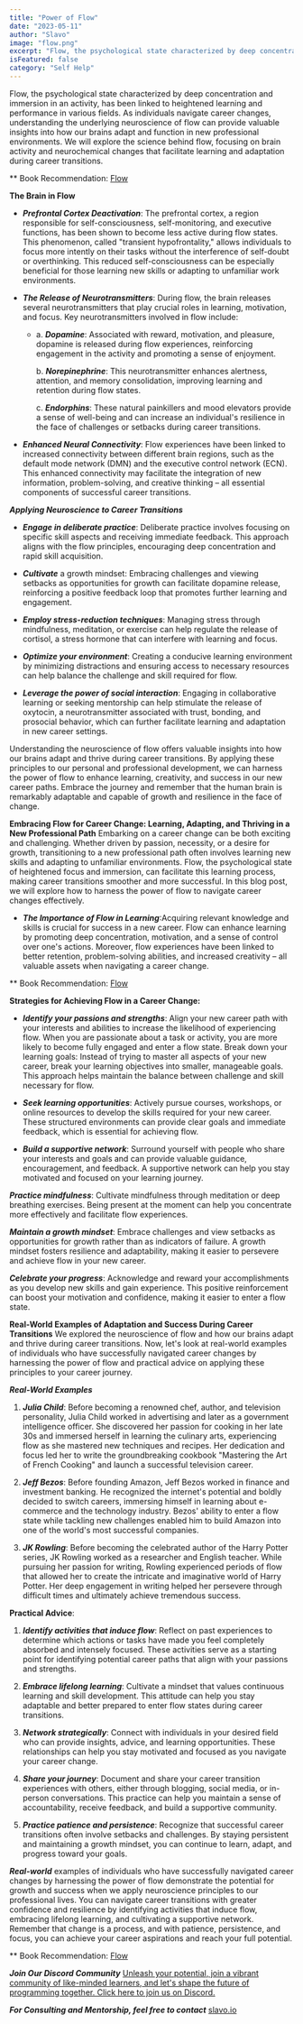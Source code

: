 ```yaml
---
title: "Power of Flow"
date: "2023-05-11"
author: "Slavo"
image: "flow.png"
excerpt: "Flow, the psychological state characterized by deep concentration and immersion in an activity..."
isFeatured: false
category: "Self Help"
---
```


Flow, the psychological state characterized by deep concentration and immersion in an activity, has been linked to heightened learning and performance in various fields. As individuals navigate career changes, understanding the underlying neuroscience of flow can provide valuable insights into how our brains adapt and function in new professional environments. We will explore the science behind flow, focusing on brain activity and neurochemical changes that facilitate learning and adaptation during career transitions.

\*\* Book Recommendation: [Flow](https://www.amazon.com/dp/0061339202/ref=cm_sw_r_as_gl_api_gl_i_425QZ8KTCK5XYMSTBFSW?linkCode=ml2&tag=prototypene06-20)

**The Brain in Flow**

- **_Prefrontal Cortex Deactivation_**: The prefrontal cortex, a region responsible for self-consciousness, self-monitoring, and executive functions, has been shown to become less active during flow states. This phenomenon, called "transient hypofrontality," allows individuals to focus more intently on their tasks without the interference of self-doubt or overthinking. This reduced self-consciousness can be especially beneficial for those learning new skills or adapting to unfamiliar work environments.
- **_The Release of Neurotransmitters_**: During flow, the brain releases several neurotransmitters that play crucial roles in learning, motivation, and focus. Key neurotransmitters involved in flow include:

  - a. **_Dopamine_**: Associated with reward, motivation, and pleasure, dopamine is released during flow experiences, reinforcing engagement in the activity and promoting a sense of enjoyment.

    b. **_Norepinephrine_**: This neurotransmitter enhances alertness, attention, and memory consolidation, improving learning and retention during flow states.

    c. **_Endorphins_**: These natural painkillers and mood elevators provide a sense of well-being and can increase an individual's resilience in the face of challenges or setbacks during career transitions.

- **_Enhanced Neural Connectivity_**: Flow experiences have been linked to increased connectivity between different brain regions, such as the default mode network (DMN) and the executive control network (ECN). This enhanced connectivity may facilitate the integration of new information, problem-solving, and creative thinking – all essential components of successful career transitions.

**_Applying Neuroscience to Career Transitions_**

- **_Engage in deliberate practice_**: Deliberate practice involves focusing on specific skill aspects and receiving immediate feedback. This approach aligns with the flow principles, encouraging deep concentration and rapid skill acquisition.

- **_Cultivate_** a growth mindset: Embracing challenges and viewing setbacks as opportunities for growth can facilitate dopamine release, reinforcing a positive feedback loop that promotes further learning and engagement.

- **_Employ stress-reduction techniques_**: Managing stress through mindfulness, meditation, or exercise can help regulate the release of cortisol, a stress hormone that can interfere with learning and focus.

- **_Optimize your environment_**: Creating a conducive learning environment by minimizing distractions and ensuring access to necessary resources can help balance the challenge and skill required for flow.

- **_Leverage the power of social interaction_**: Engaging in collaborative learning or seeking mentorship can help stimulate the release of oxytocin, a neurotransmitter associated with trust, bonding, and prosocial behavior, which can further facilitate learning and adaptation in new career settings.

Understanding the neuroscience of flow offers valuable insights into how our brains adapt and thrive during career transitions. By applying these principles to our personal and professional development, we can harness the power of flow to enhance learning, creativity, and success in our new career paths. Embrace the journey and remember that the human brain is remarkably adaptable and capable of growth and resilience in the face of change.

**Embracing Flow for Career Change: Learning, Adapting, and Thriving in a New Professional Path**
Embarking on a career change can be both exciting and challenging. Whether driven by passion, necessity, or a desire for growth, transitioning to a new professional path often involves learning new skills and adapting to unfamiliar environments. Flow, the psychological state of heightened focus and immersion, can facilitate this learning process, making career transitions smoother and more successful. In this blog post, we will explore how to harness the power of flow to navigate career changes effectively.

- **_The Importance of Flow in Learning_**:Acquiring relevant knowledge and skills is crucial for success in a new career. Flow can enhance learning by promoting deep concentration, motivation, and a sense of control over one's actions. Moreover, flow experiences have been linked to better retention, problem-solving abilities, and increased creativity – all valuable assets when navigating a career change.

\*\* Book Recommendation: [Flow](https://www.amazon.com/dp/0061339202/ref=cm_sw_r_as_gl_api_gl_i_425QZ8KTCK5XYMSTBFSW?linkCode=ml2&tag=prototypene06-20)

**Strategies for Achieving Flow in a Career Change:**

- **_Identify your passions and strengths_**: Align your new career path with your interests and abilities to increase the likelihood of experiencing flow. When you are passionate about a task or activity, you are more likely to become fully engaged and enter a flow state.
  Break down your learning goals: Instead of trying to master all aspects of your new career, break your learning objectives into smaller, manageable goals. This approach helps maintain the balance between challenge and skill necessary for flow.

- **_Seek learning opportunities_**: Actively pursue courses, workshops, or online resources to develop the skills required for your new career. These structured environments can provide clear goals and immediate feedback, which is essential for achieving flow.

- **_Build a supportive network_**: Surround yourself with people who share your interests and goals and can provide valuable guidance, encouragement, and feedback. A supportive network can help you stay motivated and focused on your learning journey.

**_Practice mindfulness_**: Cultivate mindfulness through meditation or deep breathing exercises. Being present at the moment can help you concentrate more effectively and facilitate flow experiences.

**_Maintain a growth mindset_**: Embrace challenges and view setbacks as opportunities for growth rather than as indicators of failure. A growth mindset fosters resilience and adaptability, making it easier to persevere and achieve flow in your new career.

**_Celebrate your progress_**: Acknowledge and reward your accomplishments as you develop new skills and gain experience. This positive reinforcement can boost your motivation and confidence, making it easier to enter a flow state.

**Real-World Examples of Adaptation and Success During Career Transitions**
We explored the neuroscience of flow and how our brains adapt and thrive during career transitions. Now, let's look at real-world examples of individuals who have successfully navigated career changes by harnessing the power of flow and practical advice on applying these principles to your career journey.

**_Real-World Examples_**

1. **_Julia Child_**: Before becoming a renowned chef, author, and television personality, Julia Child worked in advertising and later as a government intelligence officer. She discovered her passion for cooking in her late 30s and immersed herself in learning the culinary arts, experiencing flow as she mastered new techniques and recipes. Her dedication and focus led her to write the groundbreaking cookbook "Mastering the Art of French Cooking" and launch a successful television career.

2. **_Jeff Bezos_**: Before founding Amazon, Jeff Bezos worked in finance and investment banking. He recognized the internet's potential and boldly decided to switch careers, immersing himself in learning about e-commerce and the technology industry. Bezos' ability to enter a flow state while tackling new challenges enabled him to build Amazon into one of the world's most successful companies.

3. **_JK Rowling_**: Before becoming the celebrated author of the Harry Potter series, JK Rowling worked as a researcher and English teacher. While pursuing her passion for writing, Rowling experienced periods of flow that allowed her to create the intricate and imaginative world of Harry Potter. Her deep engagement in writing helped her persevere through difficult times and ultimately achieve tremendous success.

**Practical Advice**:

1. **_Identify activities that induce flow_**: Reflect on past experiences to determine which actions or tasks have made you feel completely absorbed and intensely focused. These activities serve as a starting point for identifying potential career paths that align with your passions and strengths.

2. **_Embrace lifelong learning_**: Cultivate a mindset that values continuous learning and skill development. This attitude can help you stay adaptable and better prepared to enter flow states during career transitions.

3. **_Network strategically_**: Connect with individuals in your desired field who can provide insights, advice, and learning opportunities. These relationships can help you stay motivated and focused as you navigate your career change.

4. **_Share your journey_**: Document and share your career transition experiences with others, either through blogging, social media, or in-person conversations. This practice can help you maintain a sense of accountability, receive feedback, and build a supportive community.

5. **_Practice patience and persistence_**: Recognize that successful career transitions often involve setbacks and challenges. By staying persistent and maintaining a growth mindset, you can continue to learn, adapt, and progress toward your goals.

**_Real-world_** examples of individuals who have successfully navigated career changes by harnessing the power of flow demonstrate the potential for growth and success when we apply neuroscience principles to our professional lives. You can navigate career transitions with greater confidence and resilience by identifying activities that induce flow, embracing lifelong learning, and cultivating a supportive network. Remember that change is a process, and with patience, persistence, and focus, you can achieve your career aspirations and reach your full potential.

\*\* Book Recommendation: [Flow](https://www.amazon.com/dp/0061339202/ref=cm_sw_r_as_gl_api_gl_i_425QZ8KTCK5XYMSTBFSW?linkCode=ml2&tag=prototypene06-20)

**_Join Our Discord Community_** [Unleash your potential, join a vibrant community of like-minded learners, and let's shape the future of programming together. Click here to join us on Discord.](https://discord.gg/aN9Pgzz2)

**_For Consulting and Mentorship, feel free to contact_** [slavo.io](/contact)
